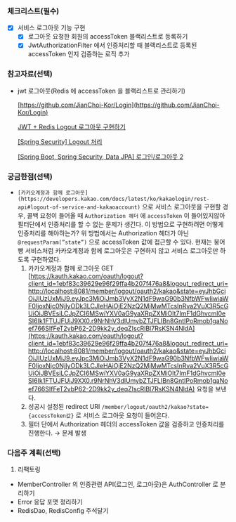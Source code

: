 ### 체크리스트(필수)

- [x]  서비스 로그아웃 기능 구현
    - [x]  로그아웃 요청한 회원의 accessToken 블랙리스트로 등록하기
    - [x]  JwtAuthorizationFilter 에서 인증처리할 때 블랙리스트로 등록된 accessToken 인지 검증하는 로직 추가

### 참고자료(선택)

- jwt 로그아웃(Redis 에 accessToken 을 블랙리스트로 관리하기)
    
    [https://github.com/JianChoi-Kor/Login](https://github.com/JianChoi-Kor/Login)
    
    [JWT + Redis Logout 로그아웃 구현하기](https://wildeveloperetrain.tistory.com/61)
    
    [[Spring Security] Logout 처리](https://velog.io/@dailylifecoding/spring-security-logout-feature)
    
    [[Spring Boot, Spring Security, Data JPA] 로그인/로그아웃 2](https://sepang2.tistory.com/84)
    

### 궁금한점(선택)

- `[카카오계정과 함께 로그아웃](https://developers.kakao.com/docs/latest/ko/kakaologin/rest-api#logout-of-service-and-kakaoaccount)` 으로 서비스 로그아웃을 구현할 경우, 콜백 요청이 들어올 때 `Authorization 헤더` 에 `accessToken` 이 들어있지않아 필터단에서 인증처리를 할 수 없는 문제가 생긴다. 이 방법으로 구현하려면 어떻게 인증처리를 해야하는가?
위 방법에서는 Authorization 헤더가 아닌 `@requestParam(”state”)` 으로 accessToken 값에 접근할 수 있다. 현재는 붕어빵 서비스처럼 카카오계정과 함께 로그아웃은 구현하지 않고 서비스 로그아웃만 하도록 구현하였다.
    1. 카카오계정과 함께 로그아웃 GET [https://kauth.kakao.com/oauth/logout?client_id=1ebf83c39629e96f29ffa4b207f476a8&logout_redirect_uri=http://localhost:8081/member/logout/oauth2/kakao&state=eyJhbGciOiJIUzUxMiJ9.eyJpc3MiOiJmb3VyX2N1dF9waG90b3NfbWFwIiwiaWF0IjoxNjc0NjIyODk3LCJleHAiOjE2NzQ2MjMwMTcsInRva2VuX3R5cGUiOiJBVEsiLCJpZCI6MSwiYXV0aG9yaXRpZXMiOlt7ImF1dGhvcml0eSI6Ik1FTUJFUiJ9XX0.r9NrNhV3dlUmybZTJFLIBn8GntIPoRmob1gaNoef766SIfFeT2vbP62-2D9kk2y_deqZIscRlBl7RsKSN4NldA](https://kauth.kakao.com/oauth/logout?client_id=1ebf83c39629e96f29ffa4b207f476a8&logout_redirect_uri=http://localhost:8081/member/logout/oauth2/kakao&state=eyJhbGciOiJIUzUxMiJ9.eyJpc3MiOiJmb3VyX2N1dF9waG90b3NfbWFwIiwiaWF0IjoxNjc0NjIyODk3LCJleHAiOjE2NzQ2MjMwMTcsInRva2VuX3R5cGUiOiJBVEsiLCJpZCI6MSwiYXV0aG9yaXRpZXMiOlt7ImF1dGhvcml0eSI6Ik1FTUJFUiJ9XX0.r9NrNhV3dlUmybZTJFLIBn8GntIPoRmob1gaNoef766SIfFeT2vbP62-2D9kk2y_deqZIscRlBl7RsKSN4NldA)  요청을 보낸다.
    2. 성공시 설정된 redirect URI `/member/logout/oauth2/kakao?state={accessToken값}` 로 서비스 로그아웃 요청이 들어온다. 
    3. 필터 단에서 Authorization 헤더의 accessToken 값을 검증하고 인증처리를 진행한다. → 문제 발생

### 다음주 계획(선택)

1. 리팩토링
- MemberController 의 인증관련 API(로그인, 로그아웃)은 AuthController 로 분리하기
- Error 응답 포맷 정리하기
- RedisDao, RedisConfig 주석달기
